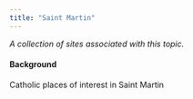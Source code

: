 ```yaml
---
title: "Saint Martin"
---
```



*A collection of sites associated with this topic.*

#### Background

Catholic places of interest in Saint Martin


